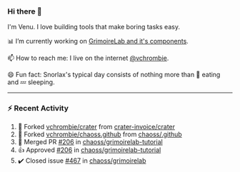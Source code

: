 ### Hi there 👋

I'm Venu. I love building tools that make boring tasks easy.

📊 I’m currently working on [GrimoireLab and it's components](https://chaoss.github.io/grimoirelab).

📫 How to reach me: I live on the internet [@vchrombie](https://www.google.co.in/search?q=vchrombie).

😄 Fun fact: Snorlax's typical day consists of nothing more than :doughnut: eating and :zzz: sleeping.

---

### :zap: Recent Activity

<!--RECENT_ACTIVITY:start-->
1. 🔱 Forked [vchrombie/crater](https://github.com/vchrombie/crater) from [crater-invoice/crater](https://github.com/crater-invoice/crater)
2. 🔱 Forked [vchrombie/chaoss.github](https://github.com/vchrombie/chaoss.github) from [chaoss/.github](https://github.com/chaoss/.github)
3. 🎉 Merged PR [#206](https://github.com/chaoss/grimoirelab-tutorial/pull/206) in [chaoss/grimoirelab-tutorial](https://github.com/chaoss/grimoirelab-tutorial)
4. 👍 Approved [#206](https://github.com/chaoss/grimoirelab-tutorial/pull/206#pullrequestreview-939296108) in [chaoss/grimoirelab-tutorial](https://github.com/chaoss/grimoirelab-tutorial)
5. ✔️ Closed issue [#467](https://github.com/chaoss/grimoirelab/issues/467) in [chaoss/grimoirelab](https://github.com/chaoss/grimoirelab)
<!--RECENT_ACTIVITY:end-->

<!--
**vchrombie/vchrombie** is a ✨ _special_ ✨ repository because its `README.md` (this file) appears on your GitHub profile.

Here are some ideas to get you started:

- 🔭 I’m currently working on ...
- 🌱 I’m currently learning ...
- 👯 I’m looking to collaborate on ...
- 🤔 I’m looking for help with ...
- 💬 Ask me about ...
- 📫 How to reach me: ...
- 😄 Pronouns: ...
- ⚡ Fun fact: ...
-->
